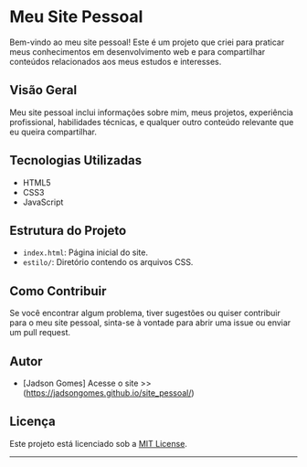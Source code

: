 # Meu Site Pessoal

Bem-vindo ao meu site pessoal! Este é um projeto que criei para praticar meus conhecimentos em desenvolvimento web e para compartilhar conteúdos relacionados aos meus estudos e interesses.

## Visão Geral

Meu site pessoal inclui informações sobre mim, meus projetos, experiência profissional, habilidades técnicas, e qualquer outro conteúdo relevante que eu queira compartilhar.

## Tecnologias Utilizadas

- HTML5
- CSS3
- JavaScript

## Estrutura do Projeto

- `index.html`: Página inicial do site.
- `estilo/`: Diretório contendo os arquivos CSS.

## Como Contribuir

Se você encontrar algum problema, tiver sugestões ou quiser contribuir para o meu site pessoal, sinta-se à vontade para abrir uma issue ou enviar um pull request.

## Autor

- [Jadson Gomes] Acesse o site >> (https://jadsongomes.github.io/site_pessoal/)

## Licença

Este projeto está licenciado sob a [MIT License](LICENSE).

---